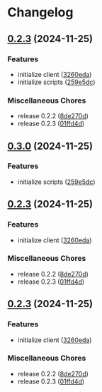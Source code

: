 # Changelog

## [0.2.3](https://github.com/JonDotsoy/ondina/compare/client-v0.3.0...client-v0.2.3) (2024-11-25)


### Features

* initialize client ([3260eda](https://github.com/JonDotsoy/ondina/commit/3260edada5bafa7af38647fa321bc8d72040ecce))
* initialize scripts ([259e5dc](https://github.com/JonDotsoy/ondina/commit/259e5dca5e8c110f3add69d1e58648197ae9b43c))


### Miscellaneous Chores

* release 0.2.2 ([8de270d](https://github.com/JonDotsoy/ondina/commit/8de270dc6a808a662fab97612269b9de545c9581))
* release 0.2.3 ([01ffd4d](https://github.com/JonDotsoy/ondina/commit/01ffd4d95fbf868a5bc9554c82039a51e04ef214))

## [0.3.0](https://github.com/JonDotsoy/ondina/compare/client-v0.2.3...client-v0.3.0) (2024-11-25)


### Features

* initialize scripts ([259e5dc](https://github.com/JonDotsoy/ondina/commit/259e5dca5e8c110f3add69d1e58648197ae9b43c))

## [0.2.3](https://github.com/JonDotsoy/ondina/compare/client-v0.2.3...client-v0.2.3) (2024-11-25)


### Features

* initialize client ([3260eda](https://github.com/JonDotsoy/ondina/commit/3260edada5bafa7af38647fa321bc8d72040ecce))


### Miscellaneous Chores

* release 0.2.2 ([8de270d](https://github.com/JonDotsoy/ondina/commit/8de270dc6a808a662fab97612269b9de545c9581))
* release 0.2.3 ([01ffd4d](https://github.com/JonDotsoy/ondina/commit/01ffd4d95fbf868a5bc9554c82039a51e04ef214))

## [0.2.3](https://github.com/JonDotsoy/ondina/compare/client-v0.0.1...client-v0.2.3) (2024-11-25)


### Features

* initialize client ([3260eda](https://github.com/JonDotsoy/ondina/commit/3260edada5bafa7af38647fa321bc8d72040ecce))


### Miscellaneous Chores

* release 0.2.2 ([8de270d](https://github.com/JonDotsoy/ondina/commit/8de270dc6a808a662fab97612269b9de545c9581))
* release 0.2.3 ([01ffd4d](https://github.com/JonDotsoy/ondina/commit/01ffd4d95fbf868a5bc9554c82039a51e04ef214))

